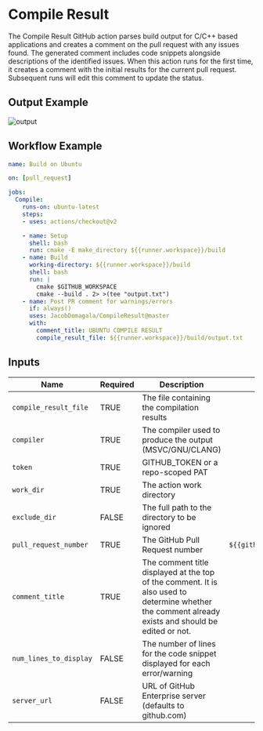 # Compile Result

The Compile Result GitHub action parses build output for C/C++ based applications and creates a comment on the pull request with any issues found. The generated comment includes code snippets alongside descriptions of the identified issues. When this action runs for the first time, it creates a comment with the initial results for the current pull request. Subsequent runs will edit this comment to update the status.

## Output Example
![output](https://github.com/JacobDomagala/CompileResult/wiki/example_output.png)

## Workflow Example

```yml
name: Build on Ubuntu

on: [pull_request]

jobs:
  Compile:
    runs-on: ubuntu-latest
    steps:
    - uses: actions/checkout@v2

    - name: Setup
      shell: bash
      run: cmake -E make_directory ${{runner.workspace}}/build
    - name: Build
      working-directory: ${{runner.workspace}}/build
      shell: bash
      run: |
        cmake $GITHUB_WORKSPACE
        cmake --build . 2> >(tee "output.txt")
    - name: Post PR comment for warnings/errors
      if: always()
      uses: JacobDomagala/CompileResult@master
      with:
        comment_title: UBUNTU COMPILE RESULT
        compile_result_file: ${{runner.workspace}}/build/output.txt
```

## Inputs

| Name                    | Required | Description                                          | Default value          |
|-------------------------|----------|------------------------------------------------------|:----------------------:|
| `compile_result_file`   | TRUE     | The file containing the compilation results          | `empty`                |
| `compiler`              | TRUE     | The compiler used to produce the output (MSVC/GNU/CLANG) | `GNU`                |
| `token`                 | TRUE     | GITHUB_TOKEN or a repo-scoped PAT                    | `${{github.token}}`    |
| `work_dir`              | TRUE     | The action work directory                            | `${{github.workspace}}`|
| `exclude_dir`           | FALSE    | The full path to the directory to be ignored         | `<empty>`              |
| `pull_request_number`   | TRUE     | The GitHub Pull Request number                       | `${{github.event.pull_request.number}}`|
| `comment_title`         | TRUE     | The comment title displayed at the top of the comment. It is also used to determine whether the comment already exists and should be edited or not. | `COMPILE RESULT` |
| `num_lines_to_display`  | FALSE    | The number of lines for the code snippet displayed for each error/warning | `5` |
| `server_url`            | FALSE    | URL of GitHub Enterprise server (defaults to github.com)  | `https://github.com` |
